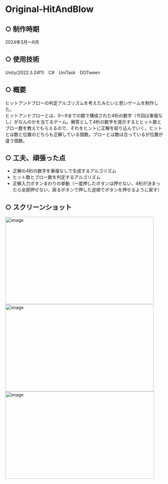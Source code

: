 # Original-HitAndBlow
## ○ 制作時期
2024年3月～6月

## ○ 使用技術
Unity(2022.3.24f1)　C#　UniTask　DOTween

## ○ 概要
ヒットアンドブローの判定アルゴリズムを考えたみたいと思いゲームを制作した。  
ヒットアンドブローとは、0～9までの数で構成された4桁の数字（今回は重複なし）がなんのかを当てるゲーム。解答として4桁の数字を提示するとヒット数とブロー数を教えてもらえるので、それをヒントに正解を絞り込んでいく。ヒットとは数と位置のどちらも正解している個数。ブローとは数は合っているが位置が違う個数。

## ○ 工夫、頑張った点
+ 正解の4桁の数字を重複なしで生成するアルゴリズム
+ ヒット数とブロー数を判定するアルゴリズム
+ 正解入力ボタンまわりの挙動（一度押したボタンは押せない、4桁が決まったら全部押せない、戻るボタンで押した逆順でボタンを押せるように戻す）

## ○ スクリーンショット
<img width="473" height="278" alt="image" src="https://github.com/user-attachments/assets/a3ad730c-2dd8-4290-adbf-d688b6eebdac" />
<img width="473" height="278" alt="image" src="https://github.com/user-attachments/assets/342baacf-7bdc-438d-a14d-4d316478ca98" />
<img width="475" height="278" alt="image" src="https://github.com/user-attachments/assets/fee6bed2-7bd0-41f5-8d38-18ff9dfa2783" />
